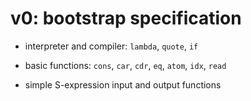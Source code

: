 # v0: bootstrap specification

* interpreter and compiler: `lambda`, `quote`, `if`

* basic functions: `cons`, `car`, `cdr`, `eq`, `atom`, `idx`, `read`

* simple S-expression input and output functions

